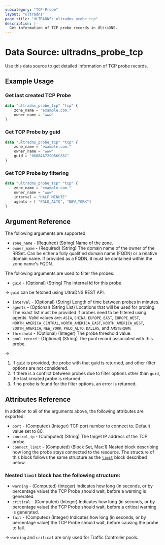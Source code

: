 ```yaml
---
subcategory: "TCP-Probe"
layout: "ultradns"
page_title: "ULTRADNS: ultradns_probe_tcp"
description: |-
  Get information of TCP probe records in UltraDNS.
---
```


# Data Source: ultradns_probe_tcp

Use this data source to get detailed information of TCP probe records.

## Example Usage

### Get last created TCP Probe

```terraform
data "ultradns_probe_tcp" "tcp" {
    zone_name = "example.com."
    owner_name = "www"
}
```

### Get TCP Probe by guid

```terraform
data "ultradns_probe_tcp" "tcp" {
    zone_name = "example.com."
    owner_name = "www"
    guid = "06084A729D56C85C"
}
```

### Get TCP Probe by filtering

```terraform
data "ultradns_probe_tcp" "tcp" {
    zone_name = "example.com."
    owner_name = "www"
    interval = "HALF_MINUTE"
	agents = [ "PALO_ALTO", "NEW_YORK"]
}
```

## Argument Reference

The following arguments are supported:

* `zone_name` - (Required) (String) Name of the zone.
* `owner_name` - (Required) (String) The domain name of the owner of the RRSet. Can be either a fully qualified domain name (FQDN) or a relative domain name. If provided as a FQDN, it must be contained within the zone name's FQDN.

The following arguments are used to filter the probes:

* `guid` - (Optional) (String) The internal id for this probe.

-> `guid` can be fetched using UltraDNS REST API.

* `interval` - (Optional) (String) Length of time between probes in minutes.
* `agents` - (Optional) (String List) Locations that will be used for probing. The exact list must be provided if probes need to be filtered using agents. Valid values are: `ASIA`, `CHINA`, `EUROPE_EAST`, `EUROPE_WEST`, `NORTH_AMERICA_CENTRAL`, `NORTH_AMERICA_EAST`, `NORTH_AMERICA_WEST`, `SOUTH_AMERICA`, `NEW_YORK`, `PALO_ALTO`, `DALLAS`, and `AMSTERDAM`.
* `threshold` - (Optional) (Integer) The probe threshold value.
* `pool_record` - (Optional) (String) The pool record associated with this probe.

->
1) If `guid` is provided, the probe with that guid is returned, and other filter options are not considered.</br>
2) If there is a conflict between probes due to filter options other than `guid`, the last created probe is returned.</br>
3) If no probe is found for the filter options, an error is returned.

## Attributes Reference

In addition to all of the arguments above, the following attributes are exported:

* `port` - (Computed) (Integer) TCP port number to connect to. Default value set to 80.
* `control_ip` - (Computed) (String) The target IP address of the TCP probe.
* `connect_limit` - (Computed) (Block Set, Max:1) Nested block describing how long the probe stays connected to the resource. The structure of this block follows the same structure as the [`limit`](#nested-limit-block-has-the-following-structure) block described below.

### Nested `limit` block has the following structure:

* `warning` - (Computed) (Integer) Indicates how long (in seconds, or by percentage value) the TCP Probe should wait, before a warning is generated.
* `critical` - (Computed) (Integer) Indicates how long (in seconds, or by percentage value) the TCP  Probe should wait, before a critical warning is generated.
* `fail` - (Computed) (Integer) Indicates how long (in seconds, or by percentage value) the TCP Probe should wait, before causing the probe to fail.

-> `warning` and `critical` are only used for Traffic Controller pools.

